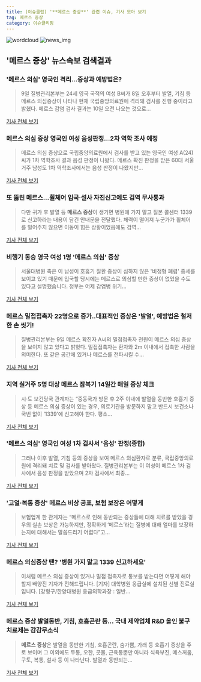 ```yaml
---
title: (이슈클립) '**메르스 증상**' 관련 이슈, 기사 모아 보기
tag: 메르스 증상
category: 이슈클리핑
---
```

![wordcloud](https://s3.ap-northeast-2.amazonaws.com/lyrics101-wordcloud/2018-09-10-1536537801.png)
![news_img](https://user-images.githubusercontent.com/42597476/44507050-1206f400-a6e4-11e8-8d98-7ffbfebb353f.png)
## **'**메르스 증상**'** 뉴스속보 검색결과
### '메르스 의심' 영국인 격리…증상과 예방법은?

>9일 질병관리본부는 24세 영국 국적의 여성 B씨가 8일 오후부터 발열, 기침 등 메르스 의심증상이 나타나 현재 국립중앙의료원에 격리돼 검사를 진행 중이라고 밝혔다. 메르스 감염 검사 결과는 10일 오전 나오는 것으로...

<a href="http://moneys.mt.co.kr/news/mwView.php?no=2018091007408078654" target="_blank">기사 전체 보기</a>

### 메르스 의심 증상 영국인 여성 음성판정…2차 역학 조사 예정

>메르스 의심 증상으로 국립중앙의료원에서 검사를 받고 있는 영국인 여성 A(24)씨가 1차 역학조사 결과 음성 판정이 나왔다. 메르스 확진 판정을 받은 60대 서울 거주 남성도 1차 역학조사에서는 음성 판정이 나왔지만...

<a href="http://news.kmib.co.kr/article/view.asp?arcid=0012670497&code=61121211&cp=nv" target="_blank">기사 전체 보기</a>

### 또 뚫린 메르스…휠체어 입국·설사 자진신고에도 검역 무사통과

>다만 귀가 후 발열 등 **메르스 증상**이 생기면 병원에 가지 말고 질본 콜센터 1339로 신고하라는 내용이 담긴 안내문을 전달했다. 체력이 떨어져 누군가가 휠체어를 밀어주지 않으면 이동이 힘든 상황이었음에도 검역...

<a href="http://www.seoul.co.kr/news/newsView.php?id=20180910003028&wlog_tag3=naver" target="_blank">기사 전체 보기</a>

### 비행기 동승 영국 여성 1명 '메르스 의심' 증상

>서울대병원 측은 이 남성이 호흡기 질환 증상이 심하지 않은 '비정형 폐렴' 증세를 보이고 있기 때문에 입국할 당시에는 메르스로 의심할 만한 증상이 없었을 수도 있다고 설명했습니다. 정부는 어제 감염병 위기...

<a href="http://imnews.imbc.com/replay/2018/nwtoday/article/4815156_22669.html" target="_blank">기사 전체 보기</a>

### 메르스 밀접접촉자 22명으로 증가..대표적인 증상은 '발열', 예방법은 철저한 손 씻기!

>질병관리본부는 9일 메르스 확진자 A씨의 밀접접촉자 전원이 메르스 의심 증상을 보이지 않고 있다고 밝혔다.   밀접접촉자는 환자와 2m 이내에서 접촉한 사람을 의미한다. 또 같은 공간에 있거나 메르스를 전파시킬 수...

<a href="http://www.polinews.co.kr/news/article.html?no=366869" target="_blank">기사 전체 보기</a>

### 지역 실거주 5명 대상 메르스 잠복기 14일간 매일 증상 체크

>시·도 보건당국 관계자는 “중동국가 방문 후 2주 이내에 발열을 동반한 호흡기 증상 등 메르스 의심 증상이 있는 경우, 의료기관을 방문하지 말고 반드시 보건소나 국번 없이 ‘1339’에 신고해야 한다. 평소...

<a href="http://www.yeongnam.com/mnews/newsview.do?mode=newsView&newskey=20180910.010030716450001" target="_blank">기사 전체 보기</a>

### '메르스 의심' 영국인 여성 1차 검사서 '음성' 판정(종합)

>그러나 이후 발열, 기침 등의 증상을 보여 메르스 의심환자로 분류, 국립중앙의료원에 격리돼 치료 및 검사를 받아왔다. 질병관리본부는 이 여성이 메르스 1차 검사에서 음성 판정을 받았으며 2차 검사에서 최종...

<a href="http://app.yonhapnews.co.kr/YNA/Basic/SNS/r.aspx?c=AKR20180910013451017&did=1195m" target="_blank">기사 전체 보기</a>

### '고열·복통 증상' 메르스 비상 공포, 보험 보장은 어떻게

>보험업계 한 관계자는 “메르스로 인해 동반되는 증상들에 대해 치료를 받았을 경우의 실손 보상은 가능하지만, 정확하게 ‘메르스’라는 질병에 대해 얼마를 보장하는지에 대해서는 말씀드리기 어렵다”고...

<a href="http://www.fntimes.com/html/view.php?ud=2018091008401043805e6e69892f_18" target="_blank">기사 전체 보기</a>

### 메르스 의심증상 땐? '병원 가지 말고 1339 신고하세요'

>이처럼 메르스 의심 증상이 있거나 밀접 접촉자로 통보를 받는다면 어떻게 해야 할지 배양진 기자가 전해드립니다. [기자] 대학병원 응급실에 설치된 선별 진료실입니다. [강형구/한양대병원 응급의학과장 : 일반...

<a href="http://news.jtbc.joins.com/html/778/NB11693778.html" target="_blank">기사 전체 보기</a>

### **메르스 증상** 발열동반, 기침, 호흡곤란 등... 국내 제약업체 R&D 올인 불구 치료제는 감감무소식

>**메르스 증상**은 발열을 동반한 기침, 호흡곤란, 숨가쁨, 가래 등 호흡기 증상을 주로 보이며 그 이외에도 두통, 오한, 콧물, 근육통뿐만 아니라 식욕부진, 메스꺼움, 구토, 복통, 설사 등 이 나타난다. 발열과 동반되는...

<a href="http://www.g-enews.com/ko-kr/news/article/news_all/2018091007304087144e4869c120_1/article.html" target="_blank">기사 전체 보기</a>


